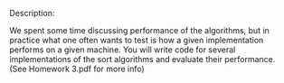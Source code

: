 Description:

We spent some time discussing performance of the algorithms, but in practice what one often wants to test is how a given
implementation performs on a given machine. You will write code for several implementations of the sort algorithms and evaluate
their performance. (See Homework 3.pdf for more info)
